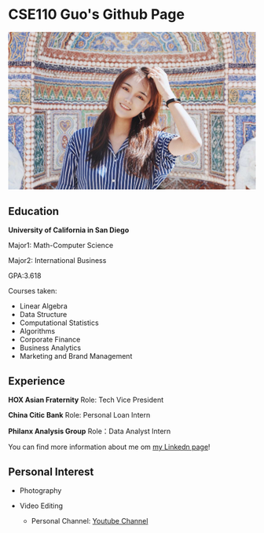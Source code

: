 # CSE110 Guo's Github Page



![Picture of me](IMG_9150.JPG)

## Education

**University of California in San Diego**

Major1: Math-Computer Science

Major2: International Business

GPA:3.618

Courses taken:
- Linear Algebra
- Data Structure
- Computational Statistics
- Algorithms
- Corporate Finance
- Business Analytics
- Marketing and Brand Management 

## Experience

**HOX Asian Fraternity**
Role:  Tech Vice President

**China Citic Bank**
Role: Personal Loan Intern

**Philanx Analysis Group**
Role：Data Analyst Intern


You can find more information about me om [my Linkedn page](https://www.linkedin.com/in/guo-cheng-8b4bb2124/)!



## Personal Interest

- Photography

- Video Editing
  - Personal Channel: [Youtube Channel](https://www.youtube.com/channel/UCtHo4yAqIUZHXIV-bAPAirg)

